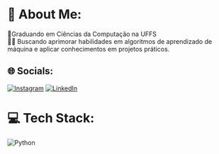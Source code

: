 # 💫 About Me:
📘Graduando em Ciências da Computação na UFFS<br>👨‍💻 Buscando aprimorar habilidades em algoritmos de aprendizado de máquina e aplicar conhecimentos em projetos práticos.


## 🌐 Socials:
[![Instagram](https://img.shields.io/badge/Instagram-%23E4405F.svg?logo=Instagram&logoColor=white)](https://instagram.com/costa.gabriel_) [![LinkedIn](https://img.shields.io/badge/LinkedIn-%230077B5.svg?logo=linkedin&logoColor=white)](https://linkedin.com/in/gabriel-santos-costa-5b25ab247) 

# 💻 Tech Stack:
![Python](https://img.shields.io/badge/python-3670A0?style=for-the-badge&logo=python&logoColor=ffdd54)

